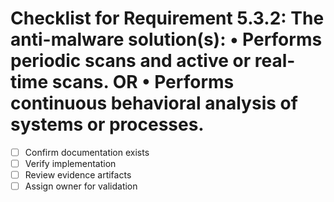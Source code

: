 # Checklist for Requirement 5.3.2: The anti-malware solution(s): • Performs periodic scans and active or real-time scans. OR • Performs continuous behavioral analysis of systems or processes.

- [ ] Confirm documentation exists
- [ ] Verify implementation
- [ ] Review evidence artifacts
- [ ] Assign owner for validation

